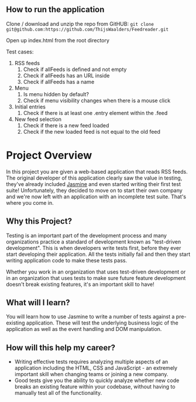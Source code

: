 ## How to run the application

Clone / download and unzip the repo from GitHUB: `git clone git@github.com:https://github.com/ThijsWaalders/Feedreader.git`

Open up index.html from the root directory

Test cases:
1. RSS feeds
    1. Check if allFeeds is defined and not empty
    2. Check if allFeeds has an URL inside
    3. Check if allFeeds has a name
2. Menu
    1. Is menu hidden by default?
    2. Check if menu visibility changes when there is a mouse click
3. Initial entries
    1. Check if there is at least one .entry element within the .feed
4. New feed selection
    1. Check if there is a new feed loaded
    2. Check if the new loaded feed is not equal to the old feed

# Project Overview

In this project you are given a web-based application that reads RSS feeds. The original developer of this application clearly saw the value in testing, they've already included [Jasmine](http://jasmine.github.io/) and even started writing their first test suite! Unfortunately, they decided to move on to start their own company and we're now left with an application with an incomplete test suite. That's where you come in.


## Why this Project?

Testing is an important part of the development process and many organizations practice a standard of development known as "test-driven development". This is when developers write tests first, before they ever start developing their application. All the tests initially fail and then they start writing application code to make these tests pass.

Whether you work in an organization that uses test-driven development or in an organization that uses tests to make sure future feature development doesn't break existing features, it's an important skill to have!


## What will I learn?

You will learn how to use Jasmine to write a number of tests against a pre-existing application. These will test the underlying business logic of the application as well as the event handling and DOM manipulation.


## How will this help my career?

* Writing effective tests requires analyzing multiple aspects of an application including the HTML, CSS and JavaScript - an extremely important skill when changing teams or joining a new company.
* Good tests give you the ability to quickly analyze whether new code breaks an existing feature within your codebase, without having to manually test all of the functionality.